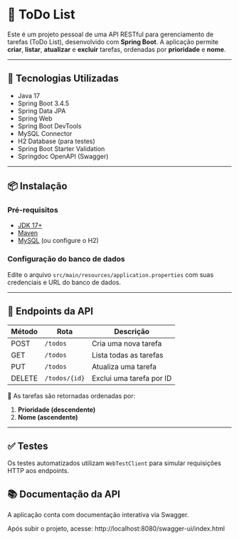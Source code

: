 # 📝 ToDo List

Este é um projeto pessoal de uma API RESTful para gerenciamento de tarefas (ToDo List), desenvolvido com **Spring Boot**. A aplicação permite **criar**, **listar**, **atualizar** e **excluir** tarefas, ordenadas por **prioridade** e **nome**.

---

## 🚀 Tecnologias Utilizadas

- Java 17
- Spring Boot 3.4.5
- Spring Data JPA
- Spring Web
- Spring Boot DevTools
- MySQL Connector
- H2 Database (para testes)
- Spring Boot Starter Validation
- Springdoc OpenAPI (Swagger)

---

## 📦 Instalação

### Pré-requisitos

- [JDK 17+](https://adoptium.net/)
- [Maven](https://maven.apache.org/)
- [MySQL](https://www.mysql.com/) (ou configure o H2)

### Configuração do banco de dados

Edite o arquivo `src/main/resources/application.properties` com suas credenciais e URL do banco de dados. 

---

## 📌 Endpoints da API

| Método | Rota           | Descrição                 |
|--------|----------------|---------------------------|
| POST   | `/todos`       | Cria uma nova tarefa      |
| GET    | `/todos`       | Lista todas as tarefas    |
| PUT    | `/todos`       | Atualiza uma tarefa       |
| DELETE | `/todos/{id}`  | Exclui uma tarefa por ID  |

🔄 As tarefas são retornadas ordenadas por:
1. **Prioridade (descendente)**
2. **Nome (ascendente)**

---

## ✅ Testes

Os testes automatizados utilizam `WebTestClient` para simular requisições HTTP aos endpoints.

## 📚  Documentação da API

A aplicação conta com documentação interativa via Swagger.

Após subir o projeto, acesse: http://localhost:8080/swagger-ui/index.html




